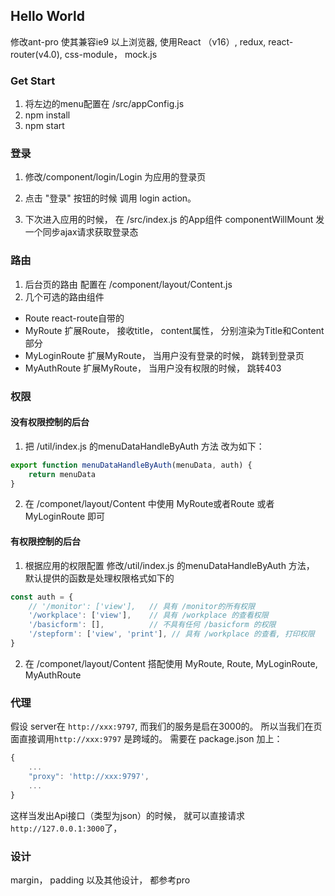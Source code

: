 ## Hello World
修改ant-pro 使其兼容ie9 以上浏览器,
使用React （v16）, redux, react-router(v4.0), css-module， mock.js

### Get Start
1. 将左边的menu配置在 /src/appConfig.js
2. npm install
3. npm start 

### 登录
1. 修改/component/login/Login 为应用的登录页
2. 点击 "登录" 按钮的时候 调用 login action。 

3. 下次进入应用的时候， 在 /src/index.js 的App组件 componentWillMount 发一个同步ajax请求获取登录态

### 路由
1. 后台页的路由 配置在 /component/layout/Content.js
2. 几个可选的路由组件
* Route react-route自带的
* MyRoute 扩展Route， 接收title， content属性， 分别渲染为Title和Content部分
* MyLoginRoute 扩展MyRoute， 当用户没有登录的时候， 跳转到登录页
* MyAuthRoute 扩展MyRoute， 当用户没有权限的时候， 跳转403

### 权限
#### 没有权限控制的后台
1. 把 /util/index.js 的menuDataHandleByAuth 方法 改为如下： 
```javascript
export function menuDataHandleByAuth(menuData, auth) {
    return menuData
}
```

2. 在 /componet/layout/Content 中使用 MyRoute或者Route 或者MyLoginRoute 即可

#### 有权限控制的后台
1. 根据应用的权限配置 修改/util/index.js 的menuDataHandleByAuth 方法， 默认提供的函数是处理权限格式如下的
```javascript
const auth = {
    // '/monitor': ['view'],   // 具有 /monitor的所有权限
    '/workplace': ['view'],    // 具有 /workplace 的查看权限
    '/basicform': [],          // 不具有任何 /basicform 的权限
    '/stepform': ['view', 'print'], // 具有 /workplace 的查看, 打印权限
}
```

2. 在  /componet/layout/Content  搭配使用 MyRoute, Route, MyLoginRoute, MyAuthRoute


### 代理
假设 server在  `http://xxx:9797`, 而我们的服务是启在3000的。 所以当我们在页面直接调用`http://xxx:9797` 是跨域的。 
需要在 package.json 加上： 
```javascript
{
    ...
    "proxy": 'http://xxx:9797',
    ...
}
```
这样当发出Api接口（类型为json）的时候， 就可以直接请求 `http://127.0.0.1:3000`了， 

### 设计
margin， padding 以及其他设计， 都参考pro
